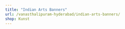 ```yaml
---
title: "Indian Arts Banners"
url: /vanasthalipuram-hyderabad/indian-arts-banners/
shop: Kunst
---
```

